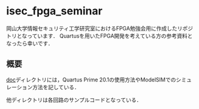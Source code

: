 # isec_fpga_seminar

岡山大学情報セキュリティ工学研究室におけるFPGA勉強会用に作成したリポジトリとなっています．
Quartusを用いたFPGA開発を考えている方の参考資料となったら幸いです．

## 概要

[doc](/doc)ディレクトリには，Quartus Prime 20.1の使用方法やModelSIMでのシミュレーション方法を記している．

他ディレクトリは各回路のサンプルコードとなっている．

